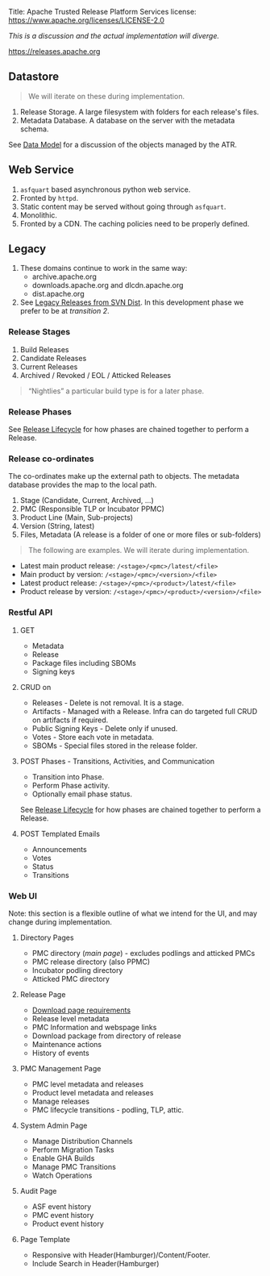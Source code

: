 Title: Apache Trusted Release Platform Services
license: https://www.apache.org/licenses/LICENSE-2.0


_This is a discussion and the actual implementation will diverge._

https://releases.apache.org

## Datastore

> We will iterate on these during implementation.

1. Release Storage. A large filesystem with folders for each release's files.
2. Metadata Database. A database on the server with the metadata schema.

See [Data Model](https://github.com/apache/tooling-docs/blob/main/apache-trusted-release/data-model.md) for a discussion of the objects managed by the ATR.

## Web Service

1. `asfquart` based asynchronous python web service.
2. Fronted by `httpd`.
3. Static content may be served without going through `asfquart`.
4. Monolithic.
5. Fronted by a CDN. The caching policies need to be properly defined.

## Legacy

1. These domains continue to work in the same way:
   - archive.apache.org
   - downloads.apache.org and dlcdn.apache.org
   - dist.apache.org
2. See [Legacy Releases from SVN Dist](https://github.com/apache/tooling-docs/blob/main/apache-trusted-release/svn-dist.md). In this development phase we prefer to be at _transition 2_.
   
### Release Stages

1. Build Releases
2. Candidate Releases
3. Current Releases
4. Archived / Revoked / EOL / Atticked Releases

> “Nightlies” a particular build type is for a later phase.

### Release Phases

See [Release Lifecycle](https://github.com/apache/tooling-docs/blob/main/apache-trusted-release/lifecycle.md) for how phases are chained together to perform a Release.

### Release co-ordinates

The co-ordinates make up the external path to objects. The metadata database provides the map to the local path.

1. Stage (Candidate, Current, Archived, …)
2. PMC (Responsible TLP or Incubator PPMC)
3. Product Line (Main, Sub-projects)
4. Version (String, latest)
5. Files, Metadata (A release is a folder of one or more files or sub-folders)

> The following are examples. We will iterate during implementation.

- Latest main product release: `/<stage>/<pmc>/latest/<file>`
- Main product by version: `/<stage>/<pmc>/<version>/<file>`
- Latest product release: `/<stage>/<pmc>/<product>/latest/<file>`
- Product release by version: `/<stage>/<pmc>/<product>/<version>/<file>`

### Restful API

1. GET
   - Metadata
   - Release
   - Package files including SBOMs
   - Signing keys

2. CRUD on 
   - Releases - Delete is not removal. It is a stage.
   - Artifacts - Managed with a Release. Infra can do targeted full CRUD on artifacts if required.
   - Public Signing Keys - Delete only if unused.
   - Votes - Store each vote in metadata.
   - SBOMs - Special files stored in the release folder.

3. POST Phases - Transitions, Activities, and Communication
   - Transition into Phase.
   - Perform Phase activity.
   - Optionally email phase status.

   See [Release Lifecycle](https://github.com/apache/tooling-docs/blob/main/apache-trusted-release/lifecycle.md) for how phases are chained together to perform a Release.

4. POST Templated Emails
   - Announcements
   - Votes
   - Status
   - Transitions

### Web UI

Note: this section is a flexible outline of what we intend for the UI, and may change during implementation.

1. Directory Pages
   - PMC directory (_main page_) - excludes podlings and atticked PMCs
   - PMC release directory (also PPMC)
   - Incubator podling directory
   - Atticked PMC directory

2. Release Page
   - [Download page requirements](https://infra.apache.org/release-download-pages.html)
   - Release level metadata
   - PMC Information and webspage links
   - Download package from directory of release
   - Maintenance actions
   - History of events

4. PMC Management Page
   - PMC level metadata and releases
   - Product level metadata and releases
   - Manage releases
   - PMC lifecycle transitions - podling, TLP, attic.

5. System Admin Page
   - Manage Distribution Channels
   - Perform Migration Tasks
   - Enable GHA Builds
   - Manage PMC Transitions
   - Watch Operations
     
5. Audit Page
   - ASF event history
   - PMC event history
   - Product event history

6. Page Template
   - Responsive with Header(Hamburger)/Content/Footer.
   - Include Search in Header(Hamburger)


